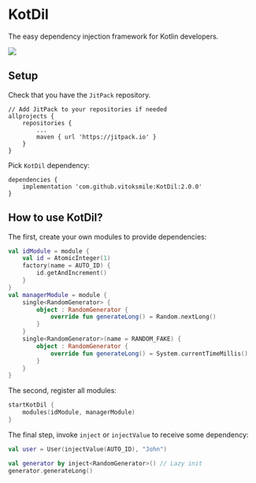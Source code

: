 # KotDil
The easy dependency injection framework for Kotlin developers.

[![](https://jitpack.io/v/vitoksmile/KotDil.svg)](https://jitpack.io/#vitoksmile/KotDil)

## Setup
Check that you have the `JitPack` repository.
```
// Add JitPack to your repositories if needed
allprojects {
    repositories {
        ...
        maven { url 'https://jitpack.io' }
    }
}
```
Pick `KotDil` dependency:
```
dependencies {
    implementation 'com.github.vitoksmile:KotDil:2.0.0'
}
```

## How to use KotDil?
The first, create your own modules to provide dependencies:
```kotlin
val idModule = module {
    val id = AtomicInteger(1)
    factory(name = AUTO_ID) {
        id.getAndIncrement()
    }
}
val managerModule = module {
    single<RandomGenerator> {
        object : RandomGenerator {
            override fun generateLong() = Random.nextLong()
        }
    }
    single<RandomGenerator>(name = RANDOM_FAKE) {
        object : RandomGenerator {
            override fun generateLong() = System.currentTimeMillis()
        }
    }
}
```

The second, register all modules:
```kotlin
startKotDil {
    modules(idModule, managerModule)
}
```

The final step, invoke `inject` or `injectValue` to receive some dependency:
```kotlin
val user = User(injectValue(AUTO_ID), "John")

val generator by inject<RandomGenerator>() // Lazy init
generator.generateLong()
```